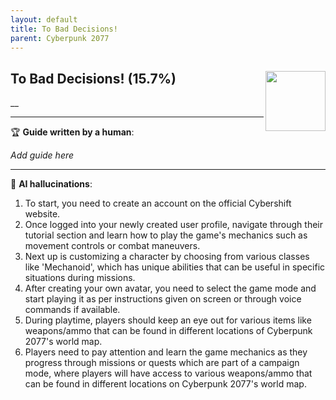 ```yaml
---
layout: default
title: To Bad Decisions!
parent: Cyberpunk 2077
---
```


## To Bad Decisions! (15.7%) <img align="right" src="https://cdn.cloudflare.steamstatic.com/steamcommunity/public/images/apps/1091500/3ac542374888a4a57a2ef35fb2bf3a5546daaaca.jpg" width="96" height="96">

__

---

:trophy: **Guide written by a human**:

_Add guide here_

---

:robot: **AI hallucinations**:

1) To start, you need to create an account on the official Cybershift website. 
2) Once logged into your newly created user profile, navigate through their tutorial section and learn how to play the game's mechanics such as movement controls or combat maneuvers.  
3) Next up is customizing a character by choosing from various classes like 'Mechanoid', which has unique abilities that can be useful in specific situations during missions. 
4) After creating your own avatar, you need to select the game mode and start playing it as per instructions given on screen or through voice commands if available.  
5) During playtime, players should keep an eye out for various items like weapons/ammo that can be found in different locations of Cyberpunk 2077's world map.
6) Players need to pay attention and learn the game mechanics as they progress through missions or quests which are part of a campaign mode, where players will have access to various weapons/ammo that can be found in different locations on Cyberpunk 2077's world map.